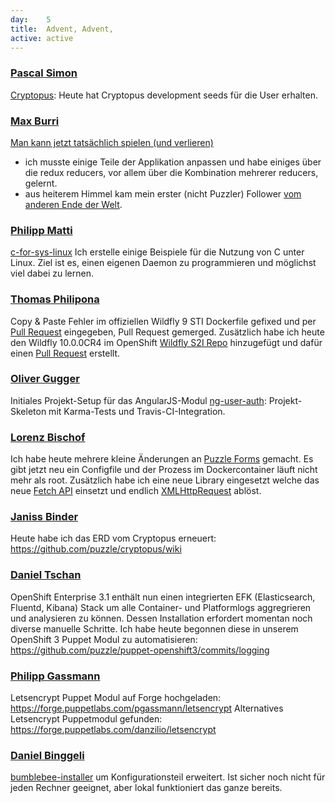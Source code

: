 ```yaml
---
day: 	5
title:	Advent, Advent,
active: active
---
```


### [Pascal Simon](https://github.com/psunix)
[Cryptopus](https://github.com/puzzle/cryptopus): Heute hat Cryptopus development seeds für die User erhalten.

### [Max Burri](https://github.com/mburri)
[Man kann jetzt tatsächlich spielen (und verlieren)](http://mburri.github.io/break-out/dist/index.html)
- ich musste einige Teile der Applikation anpassen und habe einiges über die redux reducers, vor allem über die Kombination mehrerer reducers, gelernt.
- aus heiterem Himmel kam mein erster (nicht Puzzler) Follower [vom anderen Ende der Welt](https://github.com/TomClarkson).

### [Philipp Matti](https://github.com/phil-matti)
[c-for-sys-linux](https://github.com/phil-matti/c-for-sys-linux) Ich erstelle einige Beispiele für die Nutzung von C unter Linux. Ziel ist es, einen eigenen Daemon zu programmieren und möglichst viel dabei zu lernen.

### [Thomas Philipona](https://github.com/phil-pona)
Copy & Paste Fehler im offiziellen Wildfly 9 STI Dockerfile gefixed und per [Pull Request](https://github.com/openshift/sti-wildfly/pull/62) eingegeben, Pull Request gemerged.
Zusätzlich habe ich heute den Wildfly 10.0.0CR4 im OpenShift [Wildfly S2I Repo](https://github.com/phil-pona/sti-wildfly/) hinzugefügt und dafür einen [Pull Request](https://github.com/openshift/sti-wildfly/pull/63) erstellt.

### [Oliver Gugger](https://github.com/guggero)
Initiales Projekt-Setup für das AngularJS-Modul [ng-user-auth](https://github.com/guggero/ng-user-auth): Projekt-Skeleton mit Karma-Tests und Travis-CI-Integration.

### [Lorenz Bischof](https://github.com/lbischof)
Ich habe heute mehrere kleine Änderungen an [Puzzle Forms](https://github.com/lbischof/puzzle-forms) gemacht. Es gibt jetzt neu ein Configfile und der Prozess im Dockercontainer läuft nicht mehr als root. Zusätzlich habe ich eine neue Library eingesetzt welche das neue [Fetch API](https://developer.mozilla.org/en-US/docs/Web/API/Fetch_API) einsetzt und endlich [XMLHttpRequest](https://developer.mozilla.org/de/docs/Web/API/XMLHttpRequest) ablöst.

### [Janiss Binder](https://github.com/janissbinder)
Heute habe ich das ERD vom Cryptopus erneuert: <https://github.com/puzzle/cryptopus/wiki>

### [Daniel Tschan](https://github.com/dtschan)
OpenShift Enterprise 3.1 enthält nun einen integrierten EFK (Elasticsearch, Fluentd, Kibana) Stack um alle Container- und Platformlogs aggregrieren und analysieren zu können. Dessen Installation erfordert momentan noch diverse manuelle Schritte. Ich habe heute begonnen diese in unserem OpenShift 3 Puppet Modul zu automatisieren: <https://github.com/puzzle/puppet-openshift3/commits/logging>

### [Philipp Gassmann](https://github.com/pgassmann)
Letsencrypt Puppet Modul auf Forge hochgeladen: <https://forge.puppetlabs.com/pgassmann/letsencrypt>
Alternatives Letsencrypt Puppetmodul gefunden: <https://forge.puppetlabs.com/danzilio/letsencrypt>

### [Daniel Binggeli](https://github.com/drnoa)
[bumblebee-installer](https://github.com/drnoa/bumblebee-installer) um Konfigurationsteil erweitert. Ist sicher noch nicht für jeden Rechner geeignet, aber lokal funktioniert das ganze bereits.
